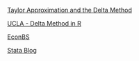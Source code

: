 [Taylor Approximation and the Delta Method](http://web.stanford.edu/class/cme308/OldWebsite/notes/TaylorAppDeltaMethod.pdf)

[UCLA - Delta Method in R](http://www.ats.ucla.edu/stat/r/faq/deltamethod.htm)

[EconBS](http://www.econometricsbysimulation.com/2012/12/the-delta-method-to-estimate-standard.html)

[Stata Blog](http://www.stata.com/support/faqs/statistics/compute-standard-errors-with-margins/)
